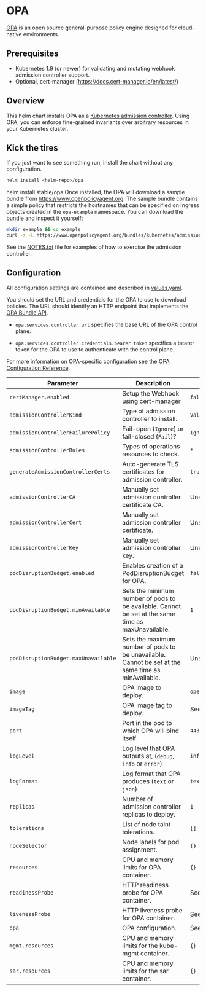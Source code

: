 # OPA

[OPA](https://www.openpolicyagent.org) is an open source general-purpose policy
engine designed for cloud-native environments.

## Prerequisites

- Kubernetes 1.9 (or newer) for validating and mutating webhook admission
  controller support.
- Optional, cert-manager (https://docs.cert-manager.io/en/latest/)

## Overview

This helm chart installs OPA as a [Kubernetes admission
controller](https://kubernetes.io/docs/reference/access-authn-authz/admission-controllers/).
Using OPA, you can enforce fine-grained invariants over arbitrary resources in
your Kubernetes cluster.

## Kick the tires

If you just want to see something run, install the chart without any
configuration.

```bash
helm install <helm-repo>/opa
```

helm install stable/opa
Once installed, the OPA will download a sample bundle from
https://www.openpolicyagent.org. The sample bundle contains a simple policy that
restricts the hostnames that can be specified on Ingress objects created in the
`opa-example` namespace. You can download the bundle and inspect it yourself:

```bash
mkdir example && cd example
curl -s -L https://www.openpolicyagent.org/bundles/kubernetes/admission | tar xzv
```

See the [NOTES.txt](./templates/NOTES.txt) file for examples of how to exercise
the admission controller.

## Configuration

All configuration settings are contained and described in
[values.yaml](values.yaml).

You should set the URL and credentials for the OPA to use to download policies.
The URL should identify an HTTP endpoint that implements the [OPA Bundle
API](https://www.openpolicyagent.org/docs/bundles.html).

- `opa.services.controller.url` specifies the base URL of the OPA control plane.

- `opa.services.controller.credentials.bearer.token` specifies a bearer token
  for the OPA to use to authenticate with the control plane.

For more information on OPA-specific configuration see the [OPA Configuration
Reference](https://www.openpolicyagent.org/docs/configuration.html).

| Parameter | Description | Default |
| --- | --- | --- |
| `certManager.enabled` | Setup the Webhook using cert-manager | `false` |
| `admissionControllerKind` | Type of admission controller to install. | `ValidatingWebhookConfiguration` |
| `admissionControllerFailurePolicy` | Fail-open (`Ignore`) or fail-closed (`Fail`)? | `Ignore` |
| `admissionControllerRules` | Types of operations resources to check. | `*` |
| `generateAdmissionControllerCerts` | Auto-generate TLS certificates for admission controller. | `true` |
| `admissionControllerCA` | Manually set admission controller certificate CA. | Unset |
| `admissionControllerCert` | Manually set admission controller certificate. | Unset |
| `admissionControllerKey` | Manually set admission controller key. | Unset |
| `podDisruptionBudget.enabled` | Enables creation of a PodDisruptionBudget for OPA. | `false` |
| `podDisruptionBudget.minAvailable` | Sets the minimum number of pods to be available. Cannot be set at the same time as maxUnavailable. | `1` |
| `podDisruptionBudget.maxUnavailable` | Sets the maximum number of pods to be unavailable. Cannot be set at the same time as minAvailable. | Unset |
| `image` | OPA image to deploy. | `openpolicyagent/opa` |
| `imageTag` | OPA image tag to deploy. | See [values.yaml](values.yaml) |
| `port` | Port in the pod to which OPA will bind itself. | `443` |
| `logLevel` | Log level that OPA outputs at, (`debug`, `info` or `error`) | `info` |
| `logFormat` | Log format that OPA produces (`text` or `json`) | `text` |
| `replicas` | Number of admission controller replicas to deploy. | `1` |
| `tolerations` | List of node taint tolerations. | `[]` |
| `nodeSelector` | Node labels for pod assignment. | `{}` |
| `resources` | CPU and memory limits for OPA container. | `{}` |
| `readinessProbe` | HTTP readiness probe for OPA container. | See [values.yaml](values.yaml) |
| `livenessProbe` | HTTP liveness probe for OPA container. | See [values.yaml](values.yaml) |
| `opa` | OPA configuration. | See [values.yaml](values.yaml) |
| `mgmt.resources` | CPU and memory limits for the kube-mgmt container. | `{}` |
| `sar.resources` | CPU and memory limits for the sar container. | `{}` |
